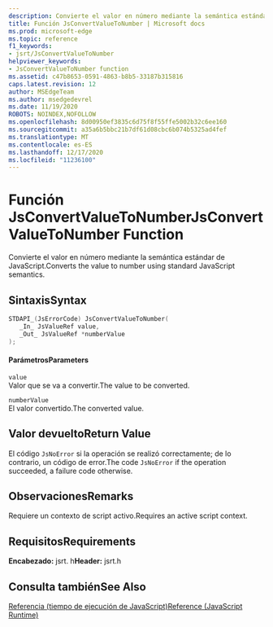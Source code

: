 ```yaml
---
description: Convierte el valor en número mediante la semántica estándar de JavaScript.
title: Función JsConvertValueToNumber | Microsoft docs
ms.prod: microsoft-edge
ms.topic: reference
f1_keywords:
- jsrt/JsConvertValueToNumber
helpviewer_keywords:
- JsConvertValueToNumber function
ms.assetid: c47b8653-0591-4863-b8b5-33187b315816
caps.latest.revision: 12
author: MSEdgeTeam
ms.author: msedgedevrel
ms.date: 11/19/2020
ROBOTS: NOINDEX,NOFOLLOW
ms.openlocfilehash: 8d00950ef3835c6d75f8f55ffe5002b32c6ee160
ms.sourcegitcommit: a35a6b5bbc21b7df61d08cbc6b074b5325ad4fef
ms.translationtype: MT
ms.contentlocale: es-ES
ms.lasthandoff: 12/17/2020
ms.locfileid: "11236100"
---
```

# <span data-ttu-id="47792-103">Función JsConvertValueToNumber</span><span class="sxs-lookup"><span data-stu-id="47792-103">JsConvertValueToNumber Function</span></span>

<span data-ttu-id="47792-104">Convierte el valor en número mediante la semántica estándar de JavaScript.</span><span class="sxs-lookup"><span data-stu-id="47792-104">Converts the value to number using standard JavaScript semantics.</span></span>  
  
## <span data-ttu-id="47792-105">Sintaxis</span><span class="sxs-lookup"><span data-stu-id="47792-105">Syntax</span></span>  
  
```cpp  
STDAPI_(JsErrorCode) JsConvertValueToNumber(  
   _In_ JsValueRef value,  
   _Out_ JsValueRef *numberValue  
);  
```  
  
#### <span data-ttu-id="47792-106">Parámetros</span><span class="sxs-lookup"><span data-stu-id="47792-106">Parameters</span></span>  
 `value`  
 <span data-ttu-id="47792-107">Valor que se va a convertir.</span><span class="sxs-lookup"><span data-stu-id="47792-107">The value to be converted.</span></span>  
  
 `numberValue`  
 <span data-ttu-id="47792-108">El valor convertido.</span><span class="sxs-lookup"><span data-stu-id="47792-108">The converted value.</span></span>  
  
## <span data-ttu-id="47792-109">Valor devuelto</span><span class="sxs-lookup"><span data-stu-id="47792-109">Return Value</span></span>  
 <span data-ttu-id="47792-110">El código `JsNoError` si la operación se realizó correctamente; de lo contrario, un código de error.</span><span class="sxs-lookup"><span data-stu-id="47792-110">The code `JsNoError` if the operation succeeded, a failure code otherwise.</span></span>  
  
## <span data-ttu-id="47792-111">Observaciones</span><span class="sxs-lookup"><span data-stu-id="47792-111">Remarks</span></span>  
 <span data-ttu-id="47792-112">Requiere un contexto de script activo.</span><span class="sxs-lookup"><span data-stu-id="47792-112">Requires an active script context.</span></span>  
  
## <span data-ttu-id="47792-113">Requisitos</span><span class="sxs-lookup"><span data-stu-id="47792-113">Requirements</span></span>  
 <span data-ttu-id="47792-114">**Encabezado:** jsrt. h</span><span class="sxs-lookup"><span data-stu-id="47792-114">**Header:** jsrt.h</span></span>  
  
## <span data-ttu-id="47792-115">Consulta también</span><span class="sxs-lookup"><span data-stu-id="47792-115">See Also</span></span>  
 [<span data-ttu-id="47792-116">Referencia (tiempo de ejecución de JavaScript)</span><span class="sxs-lookup"><span data-stu-id="47792-116">Reference (JavaScript Runtime)</span></span>](../chakra-hosting/reference-javascript-runtime.md)
